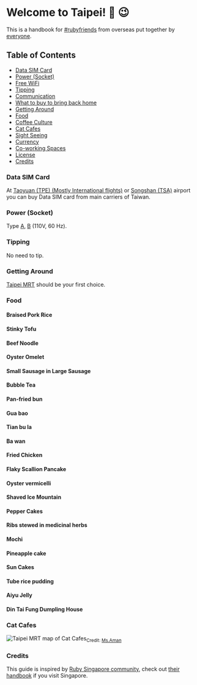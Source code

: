 # Welcome to Taipei! :wave: :wink:

This is a handbook for [#rubyfriends](https://twitter.com/search?q=%23rubyfriends) from overseas put together by [everyone](https://github.com/JuanitoFatas/taipei/graphs/contributors).

## Table of Contents

- [Data SIM Card](#data-sim-card)
- [Power (Socket)](#power-socket)
- [Free WiFi](#free-wifi)
- [Tipping](#tipping)
- [Communication](#communication)
- [What to buy to bring back home](#what-to-buy-to-bring-back-home)
- [Getting Around](#getting-around)
- [Food](#food)
- [Coffee Culture](#coffee-culture)
- [Cat Cafes](#cat-cafes)
- [Sight Seeing](#sight-seeing)
- [Currency](#currency)
- [Co-working Spaces](#co-working-spaces)
- [License](#license)
- [Credits](#credits)

### Data SIM Card

At [Taoyuan (TPE) (Mostly International flights)](http://www.taoyuan-airport.com) or [Songshan (TSA)](http://www.tsa.gov.tw/tsa/zh/home.aspx) airport you can buy Data SIM card from main carriers of Taiwan.

### Power (Socket)

Type [A][a-plug], [B][b-plug] (110V, 60 Hz).

[a-plug]: https://en.wikipedia.org/wiki/File:A_plug.jpg
[b-plug]: https://en.wikipedia.org/wiki/File:B_plug.jpg

### Tipping

No need to tip.

### Getting Around

[Taipei MRT](http://english.metro.taipei) should be your first choice.

### Food

#### Braised Pork Rice
#### Stinky Tofu
#### Beef Noodle
#### Oyster Omelet
#### Small Sausage in Large Sausage
#### Bubble Tea
#### Pan-fried bun
#### Gua bao
#### Tian bu la
#### Ba wan
#### Fried Chicken
#### Flaky Scallion Pancake
#### Oyster vermicelli
#### Shaved Ice Mountain
#### Pepper Cakes
#### Ribs stewed in medicinal herbs
#### Mochi
#### Pineapple cake
#### Sun Cakes
#### Tube rice pudding
#### Aiyu Jelly
#### Din Tai Fung Dumpling House

### Cat Cafes

![Taipei MRT map of Cat Cafes](https://cloud.githubusercontent.com/assets/1000669/8227495/799b3e3a-15da-11e5-9d92-c468dcd1cfc3.jpg)<sub>Credit: <a href="http://sping60.pixnet.net/blog/post/33007306" target="_blank">Ms.Aman</a>
</sub>

### Credits

This guide is inspired by [Ruby Singapore community](http://ruby.sg), check out [their handbook](https://github.com/rubysg/singapore) if you visit Singapore.
